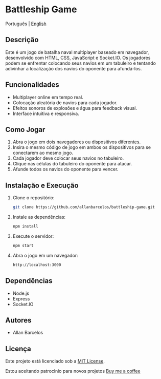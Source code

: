# Battleship Game

Português | [English](README.pt.md)

## Descrição

Este é um jogo de batalha naval multiplayer baseado em navegador, desenvolvido com HTML, CSS, JavaScript e Socket.IO. Os jogadores podem se enfrentar colocando seus navios em um tabuleiro e tentando adivinhar a localização dos navios do oponente para afundá-los.

## Funcionalidades

- Multiplayer online em tempo real.
- Colocação aleatória de navios para cada jogador.
- Efeitos sonoros de explosões e água para feedback visual.
- Interface intuitiva e responsiva.

## Como Jogar

1. Abra o jogo em dois navegadores ou dispositivos diferentes.
2. Insira o mesmo código de jogo em ambos os dispositivos para se conectarem ao mesmo jogo.
3. Cada jogador deve colocar seus navios no tabuleiro.
4. Clique nas células do tabuleiro do oponente para atacar.
5. Afunde todos os navios do oponente para vencer.

## Instalação e Execução

1. Clone o repositório:

   ```bash
   git clone https://github.com/allanbarcelos/battleship-game.git
   ```

2. Instale as dependências:

   ```bash
   npm install
   ```

3. Execute o servidor:

   ```bash
   npm start
   ```

4. Abra o jogo em um navegador:

   ```bash
   http://localhost:3000
   ```

## Dependências

- Node.js
- Express
- Socket.IO

## Autores

- Allan Barcelos

## Licença

Este projeto está licenciado sob a [MIT License](https://opensource.org/licenses/MIT).


Estou aceitando patrocinio para novos projetos [Buy me a coffee](https://www.buymeacoffee.com/allanbarcelos)
